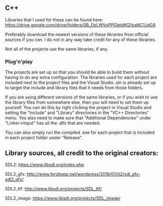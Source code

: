 ## C++

Libraries that I used for these can be found here:
https://drive.google.com/drive/folders/0B_DzLWVoPPGleldKQ1paNC1JdG8

Preferably download the newest versions of these libraries from official sources if you can. I do not in any way take credit for any of these libraries.

Not all of the projects use the same libraries, if any.

### Plug'n'play
The projects are set up so that you should be able to build them without having to do any extra configuration. The libraries used for each project are included next to the project files and the Visual Studio .sln is already set up to target the include and library files that it needs from those folders.

If you are using different versions of the same libraries, or if you wish to use the library files from somewhere else, then you will need to set them up yourself. You can do this by right clicking the project in Visual Studio and setting the "Include" and "Library" directories in the "VC++ Directories" menu. You also need to make sure that "Additional Dependencies" under "Linker->Input" has all the .dlls that are needed.

You can also simply run the compiled .exe for each project that is included in each project folder under "Release".


## Library sources, all credit to the original creators:

SDL2: https://www.libsdl.org/index.php

SDL2_gfx: http://www.ferzkopp.net/wordpress/2016/01/02/sdl_gfx-sdl2_gfx/

SDL2_ttf: http://www.libsdl.org/projects/SDL_ttf/

SDL2_image: https://www.libsdl.org/projects/SDL_image/


